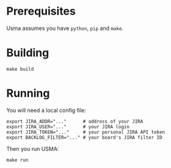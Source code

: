# Prerequisites

Usma assumes you have `python`, `pip` and `make`.

# Building

```
make build
```

# Running

You will need a local config file:

```
export JIRA_ADDR="..."      # address of your JIRA
export JIRA_USER="..."      # your JIRA login
export JIRA_TOKEN="..."     # your personal JIRA API token
export BACKLOG_FILTER="..." # your board's JIRA filter ID
```

Then you run USMA:

```
make run
```
